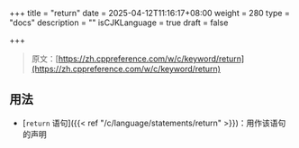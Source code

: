 +++
title = "return"
date = 2025-04-12T11:16:17+08:00
weight = 280
type = "docs"
description = ""
isCJKLanguage = true
draft = false

+++

> 原文：[https://zh.cppreference.com/w/c/keyword/return](https://zh.cppreference.com/w/c/keyword/return)

## 用法

- [`return` 语句]({{< ref "/c/language/statements/return" >}})：用作该语句的声明
